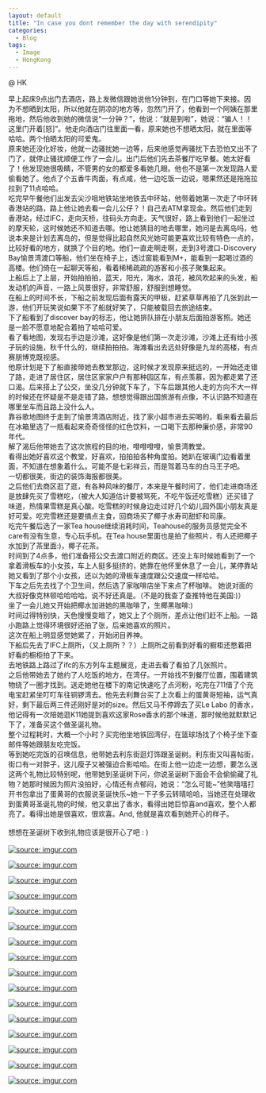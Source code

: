 ```yaml
---
layout: default
title: "In case you dont remember the day with serendipity"
categories:
  - Blog
tags:
  - Image
  - HongKong
---
```


@ HK

早上起床9点出门去酒店，路上发微信跟她说他1分钟到，在门口等她下来接。因为不想晒到太阳，所以他就在阴凉的地方等，忽然门开了，他看到一个阿姨在那里拖地，然后他收到她的微信说“一分钟？”，他说：“就是到啦”，她说：“骗人！！这里门开着[怒]”。他走向酒店门往里面一看，原来她也不想晒太阳，就在里面等哈哈。两个怕晒太阳的可爱鬼。<br/>
原来她还没化好妆，他就一边骚扰她一边等，后来他感觉再骚扰下去恐怕又出不了门了，就停止骚扰顺便工作了一会儿。出门后他们先去茶餐厅吃早餐。她太好看了！他发现她很吸睛，不管男的女的都爱多看她几眼。他也不是第一次发现路人爱偷看她了。他点了个五香牛肉面，有点咸，他一边吃饭一边说，嗯果然还是拖拖拉拉到了11点哈哈。<br/>
吃完早午餐他们出发去尖沙咀地铁站坐地铁去中环站，他带着她第一次走了中环转香港站的路，路上他让她去看一会儿公仔？！自己去ATM拿现金。然后他们走到香港站，经过IFC，走向天桥，往码头方向走。天气很好，路上看到他们一起坐过的摩天轮，这时候她还不知道去哪。他让她猜目的地去哪里，她问是去离岛吗，他说本来是计划去离岛的，但是觉得比起自然风光她可能更喜欢比较有特色一点的，比较好看的地方，就换了个目的地。他们一直走啊走啊，走到3号渡口-Discovery Bay愉景湾渡口等船，他们坐在椅子上，透过窗能看到M+，能看到一起喝过酒的高楼。他们倚在一起聊天等船，看着稀稀疏疏的游客和小孩子聚集起来。<br/>
上船后上了上层，开始拍拍拍，蓝天，阳光，海水，浪花，被风吹起来的头发，船发动机的声音，一路上风景很好，非常舒服，舒服到想睡觉。<br/>
在船上的时间不长，下船之前发现后面有露天的甲板，赶紧草草再拍了几张到此一游，他们开玩笑说如果下不了船就好笑了，只能被载回去旅途结束。<br/>
下了船看到了discover bay的标志，他让她排队排在小朋友后面拍游客照。她还是一脸不愿意地配合着拍了哈哈可爱。<br/>
看了看地图，发现右手边是沙滩，这好像是他们第一次走沙滩，沙滩上还有给小孩子玩的设施，秋千什么的，继续拍拍拍。海滩看出去远处好像是九龙的高楼，有点赛朋博克既视感。<br/>
他原计划是下了船直接带她去教堂那边，这时候才发现原来挺远的，一开始还走错了路，走进了居住区，居住区家家户户有那种园区车，有点羡慕，因为都走累了还口渴。后来搭上了公交，坐没几分钟就下车了，下车后跟其他人走的方向不大一样的时候还在怀疑是不是走错了路，想想觉得跟出国旅游有点像，不认识路不知道在哪里坐车而且路上没什么人。<br/>
靠谷歌地图终于走到了愉景湾酒店附近，找了家小超市进去买喝的，看来看去最后在冰箱里选了一瓶看起来奇奇怪怪的红色饮料，一口喝下去那种廉价感，非常90年代。<br/>
解了渴后他带她去了这次旅程的目的地，噔噔噔噔，愉景湾教堂。<br/>
看得出她好喜欢这个教堂，好喜欢，拍拍拍各种角度拍。她趴在玻璃门边看着里面，不知道在想象着什么。可能不是七彩祥云，而是驾着马车的白马王子吧。<br/>
一切都很美，街边的装饰海报都很美。<br/>
之后他们去商区逛了逛，有各种风味的餐厅，本来是午餐时间了，他们走进商场还是放肆先买了雪糕吃，（被大人知道估计要被骂死，不吃午饭还吃雪糕）还买错了味道，热情果雪糕是真心酸。吃雪糕的时候身边走过好几个幼儿园外国小朋友真是好可爱。吃完雪糕还是要搞点主食，回商场买了椰子水寿司甜虾和司康。<br/>
吃完午餐后选了一家Tea house继续消耗时间，Teahouse的服务员感觉完全不care有没有生意，专心玩手机。在Tea house里面也是拍了些照片，有人还把椰子水加到了茶里面:)，椰子花茶。<br/>
时间到了4点多，他们准备搭公交去渡口附近的商区。还没上车时候她看到了一个拿着滑板车的小女孩，车上人挺多挺挤的，她靠在他怀里休息了一会儿，某停靠站她又看到了那个小女孩，还以为她的滑板车速度跟公交速度一样哈哈。<br/>
下车之后先去找了个卫生间，然后选了家咖啡店坐下来点了杯咖啡。 她说对面的大叔好像克林顿哈哈哈哈。说不好还真是。（不是的我查了查推特他在美国:)）<br/>
坐了一会儿她又开始把椰水加进她的黑咖啡了，生椰黑咖啡:)<br/>
时间过得特别快，天色慢慢变暗了，她又上了个厕所，差点让他们赶不上船。一路小跑路上觉得环境很好还拍了张，后来她喜欢的照片。<br/>
这次在船上明显感觉她累了，开始闭目养神。<br/>
下船后先去了IFC上厕所，（又上厕所？？）上厕所之前看到好看的橱柜还憋着把好看的橱柜拍了下来。<br/>
去地铁路上路过了ifc的东方列车主题展览，走进去看了看拍了几张照片。<br/>
之后他带她去了她约了人吃饭的地方，在湾仔。一开始找不到餐厅位置，围着建筑物绕了一圈才找到。送走她他在楼下的南记快速吃了点河粉，吃完在711借了个充电宝赶紧坐叮叮车往铜锣湾去。他先去利舞台买了上次看上的蛋黄哥短袖，运气真好，剩下最后两三件还刚好是对的size。然后又马不停蹄去了买Le Labo 的香水，他记得有一次陪她逛K11她提到喜欢这家Rose香水的那个味道，那时候他就默默记下了，准备买这个做圣诞礼物。<br/>
整个过程耗时，大概一个小时？买完他坐地铁回湾仔，在篮球场找了个椅子坐下查邮件等她跟朋友吃完饭。<br/>
等到她吃完饭的召唤信息，他带她去利东街逛灯饰跟圣诞树。利东街又叫喜帖街，街口有一对胖子，这儿瘦子又被强迫合影哈哈。在街上他一边走一边想，要怎么送这两个礼物比较特别呢，他带她到圣诞树下问，你说圣诞树下面会不会偷偷藏了礼物？她那时候因为照片没拍好，心情还有点郁闷，她说：“怎么可能~”他笑嘻嘻打开书包拿出了蛋黄哥的衣服说圣诞快乐~她一下子多云转晴哈哈，当她还在处理收到蛋黄哥圣诞礼物的时候，他又拿出了香水，看得出她巨惊喜and喜欢，整个人都亮了。看得出她是很喜欢，很欢喜。And, 他就是喜欢看到她开心的样子。<br/>
<br/>
想想在圣诞树下收到礼物应该是很开心了吧 : )<br/>
<br/>
<a href="https://imgur.com/UdBPwXq"><img src="https://i.imgur.com/UdBPwXq.jpg" title="source: imgur.com" /></a>

<a href="https://imgur.com/5NVGoFX"><img src="https://i.imgur.com/5NVGoFX.jpg" title="source: imgur.com" /></a>

<a href="https://imgur.com/rlIdLfG"><img src="https://i.imgur.com/rlIdLfG.jpg" title="source: imgur.com" /></a>

<a href="https://imgur.com/4ywHLmC"><img src="https://i.imgur.com/4ywHLmC.jpg" title="source: imgur.com" /></a>

<a href="https://imgur.com/ik2Y8fl"><img src="https://i.imgur.com/ik2Y8fl.jpg" title="source: imgur.com" /></a>

<a href="https://imgur.com/ExirbVm"><img src="https://i.imgur.com/ExirbVm.jpg" title="source: imgur.com" /></a>

<a href="https://imgur.com/BmdWdwi"><img src="https://i.imgur.com/BmdWdwi.jpg" title="source: imgur.com" /></a>

<a href="https://imgur.com/dzgciVI"><img src="https://i.imgur.com/dzgciVI.jpg" title="source: imgur.com" /></a>

<a href="https://imgur.com/WkE6KvA"><img src="https://i.imgur.com/WkE6KvA.jpg" title="source: imgur.com" /></a>

<a href="https://imgur.com/74gnC5o"><img src="https://i.imgur.com/74gnC5o.jpg" title="source: imgur.com" /></a>

<a href="https://imgur.com/yQHDlGr"><img src="https://i.imgur.com/yQHDlGr.jpg" title="source: imgur.com" /></a>

<a href="https://imgur.com/k6aISmH"><img src="https://i.imgur.com/k6aISmH.jpg" title="source: imgur.com" /></a>

<a href="https://imgur.com/hlmbeR6"><img src="https://i.imgur.com/hlmbeR6.jpg" title="source: imgur.com" /></a>

<a href="https://imgur.com/DzWzaGT"><img src="https://i.imgur.com/DzWzaGT.jpg" title="source: imgur.com" /></a>

<a href="https://imgur.com/YHa1PwN"><img src="https://i.imgur.com/YHa1PwN.jpg" title="source: imgur.com" /></a>

<a href="https://imgur.com/xwxfVn0"><img src="https://i.imgur.com/xwxfVn0.jpg" title="source: imgur.com" /></a>

<script src="https://utteranc.es/client.js"
        repo="serendipityinlife/serendipityinlife.github.io"
        issue-term="pathname"
        theme="github-light"
        crossorigin="anonymous"
        async>
</script>
